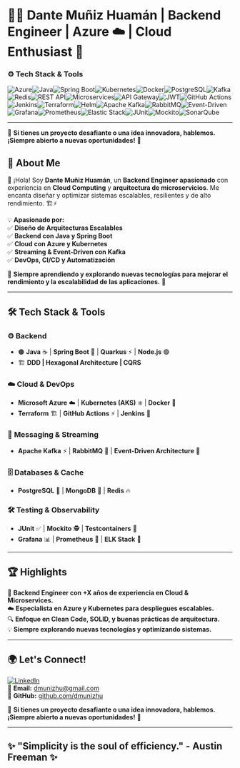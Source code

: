 # 👨‍💻 Dante Muñiz Huamán | Backend Engineer | Azure ☁️ | Cloud Enthusiast 🚀  

### ⚙️ **Tech Stack & Tools**

![Azure](https://img.shields.io/badge/Azure-0078D4?style=for-the-badge&logo=microsoftazure&logoColor=white)![Java](https://img.shields.io/badge/Java-ED8B00?style=for-the-badge&logo=java&logoColor=white)![Spring Boot](https://img.shields.io/badge/SpringBoot-6DB33F?style=for-the-badge&logo=spring&logoColor=white)![Kubernetes](https://img.shields.io/badge/Kubernetes-326CE5?style=for-the-badge&logo=kubernetes&logoColor=white)![Docker](https://img.shields.io/badge/Docker-2496ED?style=for-the-badge&logo=docker&logoColor=white)![PostgreSQL](https://img.shields.io/badge/PostgreSQL-336791?style=for-the-badge&logo=postgresql&logoColor=white)![Kafka](https://img.shields.io/badge/Kafka-231F20?style=for-the-badge&logo=apachekafka&logoColor=white)![Redis](https://img.shields.io/badge/Redis-DC382D?style=for-the-badge&logo=redis&logoColor=white)![REST API](https://img.shields.io/badge/REST-02569B?style=for-the-badge&logo=rest&logoColor=white)![Microservices](https://img.shields.io/badge/Microservices-FF6F00?style=for-the-badge&logo=microservices&logoColor=white)![API Gateway](https://img.shields.io/badge/API%20Gateway-4A90E2?style=for-the-badge&logo=kong&logoColor=white)![JWT](https://img.shields.io/badge/JWT-000000?style=for-the-badge&logo=jsonwebtokens&logoColor=white)![GitHub Actions](https://img.shields.io/badge/GitHub%20Actions-2088FF?style=for-the-badge&logo=githubactions&logoColor=white)![Jenkins](https://img.shields.io/badge/Jenkins-D24939?style=for-the-badge&logo=jenkins&logoColor=white)![Terraform](https://img.shields.io/badge/Terraform-844FBA?style=for-the-badge&logo=terraform&logoColor=white)![Helm](https://img.shields.io/badge/Helm-0F1689?style=for-the-badge&logo=helm&logoColor=white)![Apache Kafka](https://img.shields.io/badge/Apache%20Kafka-231F20?style=for-the-badge&logo=apachekafka&logoColor=white)![RabbitMQ](https://img.shields.io/badge/RabbitMQ-FF6600?style=for-the-badge&logo=rabbitmq&logoColor=white)![Event-Driven](https://img.shields.io/badge/Event%20Driven-F56A6A?style=for-the-badge&logo=event&logoColor=white)![Grafana](https://img.shields.io/badge/Grafana-F46800?style=for-the-badge&logo=grafana&logoColor=white)![Prometheus](https://img.shields.io/badge/Prometheus-E6522C?style=for-the-badge&logo=prometheus&logoColor=white)![Elastic Stack](https://img.shields.io/badge/Elastic%20Stack-005571?style=for-the-badge&logo=elasticstack&logoColor=white)![JUnit](https://img.shields.io/badge/JUnit-25A162?style=for-the-badge&logo=junit&logoColor=white)![Mockito](https://img.shields.io/badge/Mockito-8A2BE2?style=for-the-badge&logo=mockito&logoColor=white)![SonarQube](https://img.shields.io/badge/SonarQube-4E9BCD?style=for-the-badge&logo=sonarqube&logoColor=white)  

---

📢 **Si tienes un proyecto desafiante o una idea innovadora, hablemos. ¡Siempre abierto a nuevas oportunidades!** 🚀  


## 🎯 **About Me**
👋 ¡Hola! Soy **Dante Muñiz Huamán**, un **Backend Engineer apasionado** con experiencia en **Cloud Computing** y **arquitectura de microservicios**. Me encanta diseñar y optimizar sistemas escalables, resilientes y de alto rendimiento. 🏗️⚡  

💡 **Apasionado por:**  
✅ **Diseño de Arquitecturas Escalables**  
✅ **Backend con Java y Spring Boot**  
✅ **Cloud con Azure y Kubernetes**  
✅ **Streaming & Event-Driven con Kafka**  
✅ **DevOps, CI/CD y Automatización**  

💬 **Siempre aprendiendo y explorando nuevas tecnologías para mejorar el rendimiento y la escalabilidad de las aplicaciones.** 🚀

---

## 🛠️ **Tech Stack & Tools**
### ⚙️ **Backend**
- 🟤 **Java** ☕ | **Spring Boot** 🌱 | **Quarkus** ⚡ | **Node.js** 🟢  
- 🏗 **DDD | Hexagonal Architecture | CQRS**  

### ☁️ **Cloud & DevOps**
- **Microsoft Azure** ☁️ | **Kubernetes (AKS)** ⎈ | **Docker** 🐳  
- **Terraform** 🏗 | **GitHub Actions** ⚡ | **Jenkins** 🔧  

### 📡 **Messaging & Streaming**
- **Apache Kafka** ⚡ | **RabbitMQ** 🐰 | **Event-Driven Architecture** 📡  

### 🗄 **Databases & Cache**
- **PostgreSQL** 🐘 | **MongoDB** 🍃 | **Redis** 🔥  

### 🛠 **Testing & Observability**
- **JUnit** ✅ | **Mockito** 🕵️ | **Testcontainers** 🧪  
- **Grafana** 📊 | **Prometheus** 📡 | **ELK Stack** 📜  

---

## 🏆 **Highlights**
🚀 **Backend Engineer con +X años de experiencia en Cloud & Microservices.**  
☁️ **Especialista en Azure y Kubernetes para despliegues escalables.**  
🔍 **Enfoque en Clean Code, SOLID, y buenas prácticas de arquitectura.**  
💡 **Siempre explorando nuevas tecnologías y optimizando sistemas.**  

---

## 🌍 **Let's Connect!**
[![LinkedIn](https://img.shields.io/badge/LinkedIn-0077B5?style=for-the-badge&logo=linkedin&logoColor=white)](https://www.linkedin.com/in/dmunizhu)  
📩 **Email:** [dmunizhu@gmail.com](mailto:dmunizhu@gmail.com)  
🐙 **GitHub:** [github.com/dmunizhu](https://github.com/dmunizhu)  

📢 **Si tienes un proyecto desafiante o una idea innovadora, hablemos. ¡Siempre abierto a nuevas oportunidades!** 🚀  

---

## ✨ **"Simplicity is the soul of efficiency."** - Austin Freeman ✨
